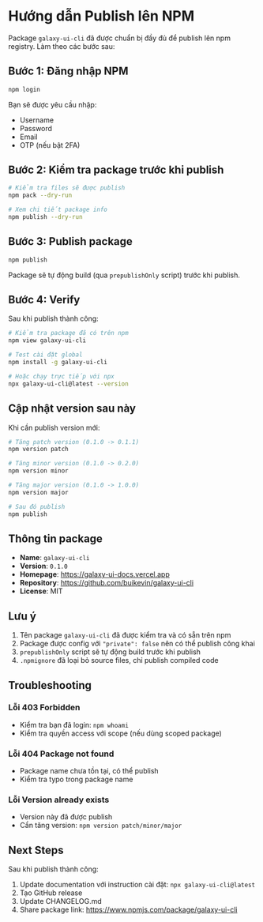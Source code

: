 # Hướng dẫn Publish lên NPM

Package `galaxy-ui-cli` đã được chuẩn bị đầy đủ để publish lên npm registry. Làm theo các bước sau:

## Bước 1: Đăng nhập NPM

```bash
npm login
```

Bạn sẽ được yêu cầu nhập:
- Username
- Password
- Email
- OTP (nếu bật 2FA)

## Bước 2: Kiểm tra package trước khi publish

```bash
# Kiểm tra files sẽ được publish
npm pack --dry-run

# Xem chi tiết package info
npm publish --dry-run
```

## Bước 3: Publish package

```bash
npm publish
```

Package sẽ tự động build (qua `prepublishOnly` script) trước khi publish.

## Bước 4: Verify

Sau khi publish thành công:

```bash
# Kiểm tra package đã có trên npm
npm view galaxy-ui-cli

# Test cài đặt global
npm install -g galaxy-ui-cli

# Hoặc chạy trực tiếp với npx
npx galaxy-ui-cli@latest --version
```

## Cập nhật version sau này

Khi cần publish version mới:

```bash
# Tăng patch version (0.1.0 -> 0.1.1)
npm version patch

# Tăng minor version (0.1.0 -> 0.2.0)
npm version minor

# Tăng major version (0.1.0 -> 1.0.0)
npm version major

# Sau đó publish
npm publish
```

## Thông tin package

- **Name**: `galaxy-ui-cli`
- **Version**: `0.1.0`
- **Homepage**: https://galaxy-ui-docs.vercel.app
- **Repository**: https://github.com/buikevin/galaxy-ui-cli
- **License**: MIT

## Lưu ý

1. Tên package `galaxy-ui-cli` đã được kiểm tra và có sẵn trên npm
2. Package được config với `"private": false` nên có thể publish công khai
3. `prepublishOnly` script sẽ tự động build trước khi publish
4. `.npmignore` đã loại bỏ source files, chỉ publish compiled code

## Troubleshooting

### Lỗi 403 Forbidden
- Kiểm tra bạn đã login: `npm whoami`
- Kiểm tra quyền access với scope (nếu dùng scoped package)

### Lỗi 404 Package not found
- Package name chưa tồn tại, có thể publish
- Kiểm tra typo trong package name

### Lỗi Version already exists
- Version này đã được publish
- Cần tăng version: `npm version patch/minor/major`

## Next Steps

Sau khi publish thành công:
1. Update documentation với instruction cài đặt: `npx galaxy-ui-cli@latest`
2. Tạo GitHub release
3. Update CHANGELOG.md
4. Share package link: https://www.npmjs.com/package/galaxy-ui-cli
